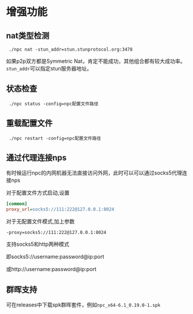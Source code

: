 # 增强功能

## nat类型检测

```
 ./npc nat -stun_addr=stun.stunprotocol.org:3478
```

如果p2p双方都是Symmetric Nat，肯定不能成功，其他组合都有较大成功率。`stun_addr`可以指定stun服务器地址。

## 状态检查

```
 ./npc status -config=npc配置文件路径
```

## 重载配置文件

```
 ./npc restart -config=npc配置文件路径
```

## 通过代理连接nps

有时候运行npc的内网机器无法直接访问外网，此时可以可以通过socks5代理连接nps

对于配置文件方式启动,设置

```ini
[common]
proxy_url=socks5://111:222@127.0.0.1:8024
```

对于无配置文件模式,加上参数

```
-proxy=socks5://111:222@127.0.0.1:8024
```

支持socks5和http两种模式

即socks5://username:password@ip:port

或http://username:password@ip:port

## 群晖支持

可在releases中下载spk群晖套件，例如`npc_x64-6.1_0.19.0-1.spk`
